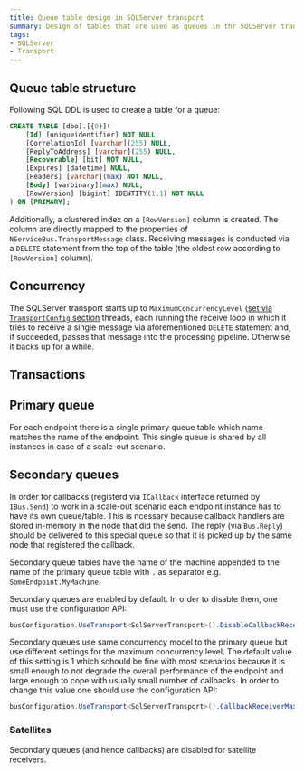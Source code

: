```yaml
---
title: Queue table design in SQLServer transport
summary: Design of tables that are used as queues in thr SQLServer transport
tags:
- SQLServer
- Transport
---
```


## Queue table structure

Following SQL DDL is used to create a table for a queue:

```SQL
CREATE TABLE [dbo].[{0}](
	[Id] [uniqueidentifier] NOT NULL,
	[CorrelationId] [varchar](255) NULL,
	[ReplyToAddress] [varchar](255) NULL,
	[Recoverable] [bit] NOT NULL,
	[Expires] [datetime] NULL,
	[Headers] [varchar](max) NOT NULL,
	[Body] [varbinary](max) NULL,
	[RowVersion] [bigint] IDENTITY(1,1) NOT NULL
) ON [PRIMARY];
```

Additionally, a clustered index on a ```[RowVersion]``` column is created. The column are directly mapped to the properties of ```NServiceBus.TransportMessage``` class. Receiving messages is conducted via a ```DELETE``` statement from the top of the table (the oldest row according to ```[RowVersion]``` column).

## Concurrency

The SQLServer transport starts up to ```MaximumConcurrencyLevel``` ([set via ```TransportConfig``` section](msmqtransportconfig.md) threads, each running the receive loop in which it tries to receive a single message via aforementioned ```DELETE``` statement and, if succeeded, passes that message into the processing pipeline. Otherwise it backs up for a while.

## Transactions

## Primary queue

For each endpoint there is a single primary queue table which name matches the name of the endpoint. This single queue is shared by all instances in case of a scale-out scenario.

## Secondary queues

In order for callbacks (registerd via ```ICallback``` interface returned by ```IBus.Send```) to work in a scale-out scenario each endpoint instance has to have its own queue/table. This is ncessary because callback handlers are stored in-memory in the node that did the send. The reply (via ```Bus.Reply```) should be delivered to this special queue so that it is picked up by the same node that registered the callback.

Secondary queue tables have the name of the machine appended to the name of the primary queue table with ```.``` as separator e.g. ```SomeEndpoint.MyMachine```.

Secondary queues are enabled by default. In order to disable them, one must use the configuration API:

```C#
busConfiguration.UseTransport<SqlServerTransport>().DisableCallbackReceiver();
```

Secondary queues use same concurrency model to the primary queue but use different settings for the maximum concurrency level. The default value of this setting is 1 which schould be fine with most scenarios because it is small enough to not degrade the overall performance of the endpoint and large enough to cope with usually small number of callbacks. In order to change this value one should use the configuration API:

```C#
busConfiguration.UseTransport<SqlServerTransport>().CallbackReceiverMaxConcurrency(8);
```

### Satellites

Secondary queues (and hence callbacks) are disabled for satellite receivers.
